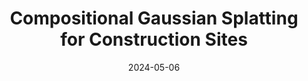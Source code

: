 ---
featured: true
date: "2024-05-06"
title: "Compositional Gaussian Splatting for Construction Sites"
description: |
  ### Compositional Gaussian Splatting for Construction Sites
  ##### Sean Brynjólfsson\*, Dyllan Hofflich\*, Evan Zhang\*, Daniel Qureshi\*, Natalie Leung\*

  We investigate the potential applications of gaussian splatting on construction sites to capture a holsitic digital twin throughout the construction process via legged robots. This project was our collective introduction to gaussian splatting, so a large portion of it is dedicated to a review of currently existing methods. This was a great experience even though we did not acheive our goals.

  We used NVIDIA Omniverse to model our simulated environment and an ANYmal-D equipped with a RGBD camera. One part of our team worked with the Blender-to-Omniverse connector to try and get realistic construction environs for us to simulate.   
media: 
  - content: "gaussian_seg.png"
    alt_text: "..."
links: 
  # - url: ""
  #   text: "Github"
---